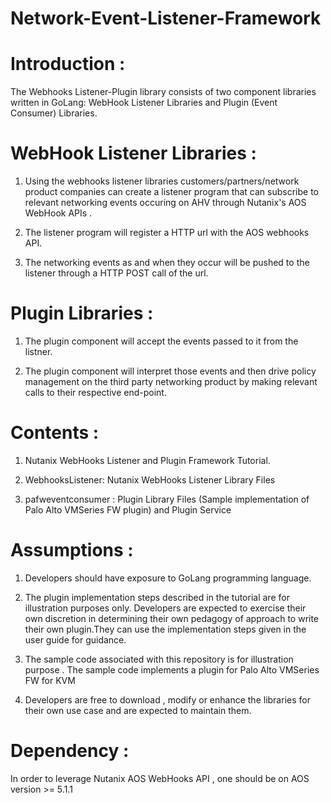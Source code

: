 # Network-Event-Listener-Framework

# Introduction : 
The Webhooks Listener-Plugin library consists of two component libraries written in GoLang: WebHook Listener Libraries and Plugin (Event Consumer) Libraries. 


# WebHook Listener Libraries :

1) Using the webhooks listener libraries customers/partners/network product companies can create a listener program that can subscribe to relevant networking events occuring on AHV through Nutanix's AOS WebHook APIs . 

2) The listener program will register a HTTP url with the AOS webhooks API.

3) The networking events as and when they occur  will be pushed to the listener through a HTTP POST call of the url.

# Plugin Libraries :

1) The plugin component will accept the events passed to it from the listner.

2) The plugin component will interpret those events and then drive policy management on the third party networking product by making relevant calls to their respective end-point.

# Contents :

1) Nutanix WebHooks Listener and Plugin Framework Tutorial.

2) WebhooksListener: Nutanix WebHooks Listener Library Files 

3) pafweventconsumer : Plugin Library Files (Sample implementation of Palo Alto VMSeries FW plugin) and Plugin Service


# Assumptions :

1) Developers should have exposure to GoLang programming language.

2) The plugin implementation steps described in the tutorial are for illustration purposes only. Developers are expected to exercise their own discretion in determining their own pedagogy of approach to write their own plugin.They can use the implementation steps given in the user guide for guidance.

3) The sample code associated with this repository is for illustration purpose . The sample code implements a plugin for Palo Alto VMSeries FW for KVM 

4) Developers are free to download , modify or enhance the libraries for their own use case and are expected to maintain them.


# Dependency :

In order to leverage Nutanix AOS WebHooks API , one should be on AOS version >= 5.1.1

